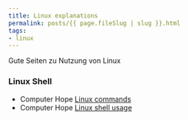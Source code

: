 ```yaml
---
title: Linux explanations	
permalink: posts/{{ page.fileSlug | slug }}.html
tags:
- linux
---
```


Gute Seiten zu Nutzung von Linux

### Linux Shell
- Computer Hope [Linux commands](https://www.computerhope.com/unix.htm)
- Computer Hope [Linux shell usage](https://www.computerhope.com/unix/ush.htm)
